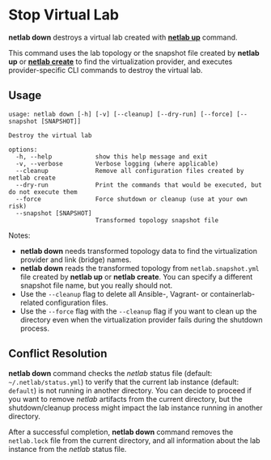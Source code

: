 # Stop Virtual Lab

**netlab down** destroys a virtual lab created with **[netlab up](up.md)** command.

This command uses the lab topology or the snapshot file created by **netlab up** or **[netlab create](create.md)** to find the virtualization provider, and executes provider-specific CLI commands to destroy the virtual lab.

## Usage

```
usage: netlab down [-h] [-v] [--cleanup] [--dry-run] [--force] [--snapshot [SNAPSHOT]]

Destroy the virtual lab

options:
  -h, --help            show this help message and exit
  -v, --verbose         Verbose logging (where applicable)
  --cleanup             Remove all configuration files created by netlab create
  --dry-run             Print the commands that would be executed, but do not execute them
  --force               Force shutdown or cleanup (use at your own risk)
  --snapshot [SNAPSHOT]
                        Transformed topology snapshot file
```

Notes:

* **netlab down** needs transformed topology data to find the virtualization provider and link (bridge) names.
* **netlab down** reads the transformed topology from `netlab.snapshot.yml` file created by **netlab up** or **netlab create**. You can specify a different snapshot file name, but you really should not.
* Use the `--cleanup` flag to delete all Ansible-, Vagrant- or containerlab-related configuration files.
* Use the `--force` flag with the `--cleanup` flag if you want to clean up the directory even when the virtualization provider fails during the shutdown process.

## Conflict Resolution

**netlab down** command checks the _netlab_ status file (default: `~/.netlab/status.yml`) to verify that the current lab instance (default: `default`) is not running in another directory. You can decide to proceed if you want to remove _netlab_ artifacts from the current directory, but the shutdown/cleanup process might impact the lab instance running in another directory.

After a successful completion, **netlab down** command removes the `netlab.lock` file from the current directory, and all information about the lab instance from the _netlab_ status file.

